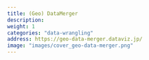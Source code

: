 ```yaml
---
title: (Geo) DataMerger
description: 
weight: 1
categories: "data-wrangling"
address: https://geo-data-merger.dataviz.jp/
image: "images/cover_geo-data-merger.png"
---
```


